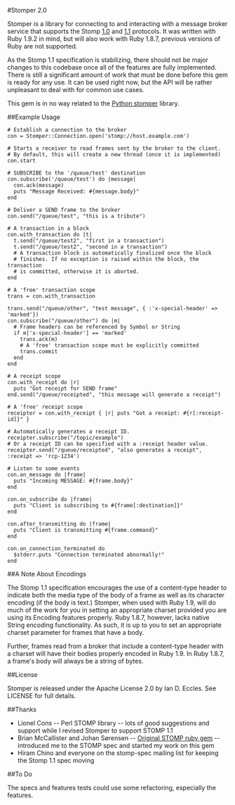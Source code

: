 #Stomper 2.0

Stomper is a library for connecting to and interacting with a message broker
service that supports the Stomp [1.0](http://stomp.github.com/stomp-specification-1-0.html)
and [1.1](http://stomp.github.com/stomp-specification-1-1.html) protocols.  It
was written with Ruby 1.9.2 in mind, but will also work with Ruby 1.8.7, previous
versions of Ruby are not supported.

As the Stomp 1.1 specification is stabilizing, there should not be major
changes to this codebase once all of the features are fully implemented.
There is still a significant amount of work that must be done before this
gem is ready for any use. It can be used right now, but the API will be
rather unpleasant to deal with for common use cases.

This gem is in no way related to the [Python stomper](http://code.google.com/p/stomper/)
library.

##Example Usage

    # Establish a connection to the broker
    con = Stomper::Connection.open('stomp://host.example.com')
    
    # Starts a receiver to read frames sent by the broker to the client.
    # By default, this will create a new thread (once it is implemented)
    con.start
    
    # SUBSCRIBE to the '/queue/test' destination
    con.subscribe('/queue/test') do |message|
      con.ack(message)
      puts "Message Received: #{message.body}"
    end
    
    # Deliver a SEND frame to the broker
    con.send("/queue/test", "this is a tribute")
    
    # A transaction in a block
    con.with_transaction do |t|
      t.send("/queue/test2", "first in a transaction")
      t.send("/queue/test2", "second in a transaction")
      # A transaction block is automatically finalized once the block
      # finishes. If no exception is raised within the block, the transaction
      # is committed, otherwise it is aborted.
    end
    
    # A 'free' transaction scope
    trans = con.with_transaction
    
    trans.send("/queue/other", "test message", { :'x-special-header' => 'marked'})
    con.subscribe("/queue/other") do |m|
      # Frame headers can be referenced by Symbol or String
      if m['x-special-header'] == 'marked'
        trans.ack(m)
        # A 'free' transaction scope must be explicitly committed
        trans.commit
      end
    end
    
    # A receipt scope
    con.with_receipt do |r|
      puts "Got receipt for SEND frame"
    end.send("/queue/receipted", "this message will generate a receipt")
    
    # A 'free' receipt scope
    receipter = con.with_receipt { |r| puts "Got a receipt: #{r[:receipt-id]}" }
    
    # Automatically generates a receipt ID.
    receipter.subscribe("/topic/example")
    # Or a receipt ID can be specified with a :receipt header value.
    receipter.send("/queue/receipted", "also generates a receipt", :receipt => 'rcp-1234')
    
    # Listen to some events
    con.on_message do |frame|
      puts "Incoming MESSAGE: #{frame.body}"
    end
    
    con.on_subscribe do |frame|
      puts "Client is subscribing to #{frame[:destination]}"
    end
    
    con.after_transmitting do |frame|
      puts "Client is transmitting #{frame.command}"
    end
    
    con.on_connection_terminated do
      $stderr.puts "Connection terminated abnormally!"
    end

##A Note About Encodings

The Stomp 1.1 specification encourages the use of a content-type header to
indicate both the media type of the body of a frame as well as its character
encoding (if the body is text.)  Stomper, when used with Ruby 1.9, will do
much of the work for you in setting an appropriate charset provided you are
using its Encoding features properly.  Ruby 1.8.7, however, lacks native String
encoding functionality.  As such, it is up to you to set an appropriate charset
parameter for frames that have a body.

Further, frames read from a broker that include a content-type header with a
charset will have their bodies properly encoded in Ruby 1.9.  In Ruby 1.8.7,
a frame's body will always be a string of bytes.

##License

Stomper is released under the Apache License 2.0 by Ian D. Eccles.
See LICENSE for full details.

##Thanks

* Lionel Cons -- Perl STOMP library -- lots of good suggestions and support
  while I revised Stomper to support STOMP 1.1
* Brian McCallister and Johan Sørensen -- [Original STOMP ruby gem](http://gitorious.org/stomp) --
  introduced me to the STOMP spec and started my work on this gem
* Hiram Chino and everyone on the stomp-spec mailing list for keeping the
  Stomp 1.1 spec moving

##To Do

The specs and features tests could use some refactoring, especially the
features.
